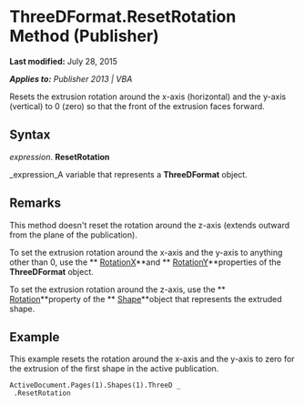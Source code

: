 
# ThreeDFormat.ResetRotation Method (Publisher)

 **Last modified:** July 28, 2015

 _**Applies to:** Publisher 2013 | VBA_

Resets the extrusion rotation around the x-axis (horizontal) and the y-axis (vertical) to 0 (zero) so that the front of the extrusion faces forward.


## Syntax

 _expression_. **ResetRotation**

 _expression_A variable that represents a  **ThreeDFormat** object.


## Remarks

This method doesn't reset the rotation around the z-axis (extends outward from the plane of the publication).

To set the extrusion rotation around the x-axis and the y-axis to anything other than 0, use the  ** [RotationX](1ee394cb-746b-02f0-f2af-aa4a6fffd172.md)**and  ** [RotationY](571f090b-71a8-c92e-b4d8-4f21a4c383ed.md)**properties of the  **ThreeDFormat** object.

To set the extrusion rotation around the z-axis, use the  ** [Rotation](3cb55e8c-83fa-2f20-caac-a1e897e9a369.md)**property of the  ** [Shape](666cb7f0-62a8-f419-9838-007ef29506ee.md)**object that represents the extruded shape.


## Example

This example resets the rotation around the x-axis and the y-axis to zero for the extrusion of the first shape in the active publication.


```
ActiveDocument.Pages(1).Shapes(1).ThreeD _ 
 .ResetRotation
```


